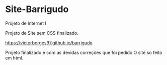 # Site-Barrigudo
Projeto de Internet I

Projeto de Site sem CSS finalizado.

https://victorborges97.github.io/barrigudo

Projeto finalizado e com as devidas correções que foi pedido
O site so feito em html.
